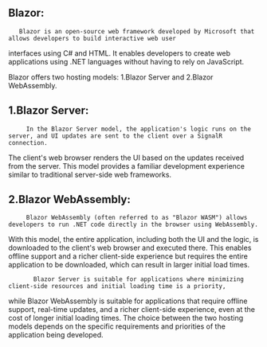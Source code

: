 Blazor:
-------
       Blazor is an open-source web framework developed by Microsoft that allows developers to build interactive web user 
interfaces using C# and HTML. It enables developers to create web applications using .NET languages without having to rely on JavaScript. 

Blazor offers two hosting models:
 1.Blazor Server and 
 2.Blazor WebAssembly.
 
1.Blazor Server:
----------------
         In the Blazor Server model, the application's logic runs on the server, and UI updates are sent to the client over a SignalR connection. 
The client's web browser renders the UI based on the updates received from the server. This model provides a familiar development experience 
similar to traditional server-side web frameworks. 

2.Blazor WebAssembly:
----------------------
         Blazor WebAssembly (often referred to as "Blazor WASM") allows developers to run .NET code directly in the browser using WebAssembly. 
With this model, the entire application, including both the UI and the logic, is downloaded to the client's web browser and executed there.
This enables offline support and a richer client-side experience but requires the entire application to be downloaded, 
which can result in larger initial load times.

           Blazor Server is suitable for applications where minimizing client-side resources and initial loading time is a priority, 
while Blazor WebAssembly is suitable for applications that require offline support, real-time updates, and a richer client-side experience,
even at the cost of longer initial loading times. The choice between the two hosting models depends on the specific 
requirements and priorities of the application being developed.

